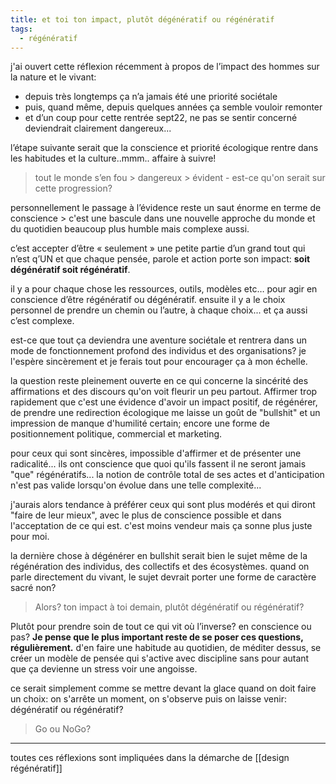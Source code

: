 ```yaml
---
title: et toi ton impact, plutôt dégénératif ou régénératif
tags:
  - régénératif
---
```


j'ai ouvert cette réflexion récemment à propos de l’impact des hommes sur la nature et le vivant:
- depuis très longtemps ça n’a jamais été une priorité sociétale
- puis, quand même, depuis quelques années ça semble vouloir remonter
- et d’un coup pour cette rentrée sept22, ne pas se sentir concerné deviendrait clairement dangereux...

l’étape suivante serait que la conscience et priorité écologique rentre dans les habitudes et la culture..mmm.. affaire à suivre!

> tout le monde s’en fou > dangereux > évident - est-ce qu'on serait sur cette progression?  

personnellement le passage à l’évidence reste un saut énorme en terme de conscience > c'est une bascule dans une nouvelle approche du monde et du quotidien beaucoup plus humble mais complexe aussi.

c’est accepter d’être « seulement » une petite partie d’un grand tout qui n’est q’UN et que chaque pensée, parole et action porte son impact: **soit dégénératif soit régénératif**.

il y a pour chaque chose les ressources, outils, modèles etc… pour agir en conscience d’être régénératif ou dégénératif.
ensuite il y a le choix personnel de prendre un chemin ou l’autre, à chaque choix... et ça aussi c’est complexe.

est-ce que tout ça deviendra une aventure sociétale et rentrera dans un mode de fonctionnement profond des individus et des organisations? je l'espère sincèrement et je ferais tout pour encourager ça à mon échelle.

la question reste pleinement ouverte en ce qui concerne la sincérité des affirmations et des discours qu'on voit fleurir un peu partout. Affirmer trop rapidement que c'est une évidence d'avoir un impact positif, de régénérer, de prendre une redirection écologique me laisse un goût de "bullshit" et un impression de manque d'humilité certain; encore une forme de positionnement politique, commercial et marketing.

pour ceux qui sont sincères, impossible d'affirmer et de présenter une radicalité... ils ont conscience que quoi qu'ils fassent il ne seront jamais "que" régénératifs... la notion de contrôle total de ses actes et d'anticipation n'est pas valide lorsqu'on évolue dans une telle complexité...

j'aurais alors tendance à préférer ceux qui sont plus modérés et qui diront "faire de leur mieux", avec le plus de conscience possible et dans l'acceptation de ce qui est. c'est moins vendeur mais ça sonne plus juste pour moi.

la dernière chose à dégénérer en bullshit serait bien le sujet même de la régénération des individus, des collectifs et des écosystèmes. quand on parle directement du vivant, le sujet devrait porter une forme de caractère sacré non?

> Alors? ton impact à toi demain, plutôt dégénératif ou régénératif?

Plutôt pour prendre soin de tout ce qui vit où l’inverse? en conscience ou pas?
**Je pense que le plus important reste de se poser ces questions, régulièrement.** d'en faire une habitude au quotidien, de méditer dessus, se créer un modèle de pensée qui s'active avec discipline sans pour autant que ça devienne un stress voir une angoisse.

ce serait simplement comme se mettre devant la glace quand on doit faire un choix: on s'arrête un moment, on s'observe puis on laisse venir: dégénératif ou régénératif?

> Go ou NoGo?

---
toutes ces réflexions sont impliquées dans la démarche de [[design régénératif]]